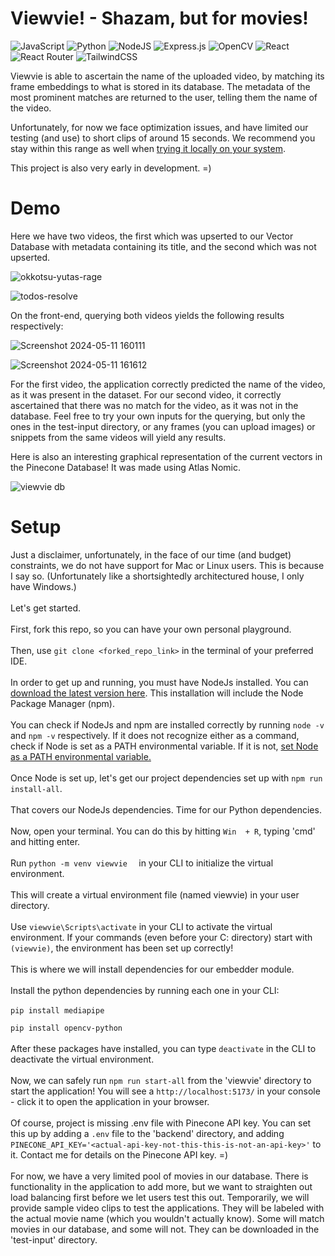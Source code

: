 # Viewvie! - Shazam, but for movies!

![JavaScript](https://img.shields.io/badge/javascript-%23323330.svg?style=for-the-badge&logo=javascript&logoColor=%23F7DF1E)
![Python](https://img.shields.io/badge/python-3670A0?style=for-the-badge&logo=python&logoColor=ffdd54)
![NodeJS](https://img.shields.io/badge/node.js-6DA55F?style=for-the-badge&logo=node.js&logoColor=white)
![Express.js](https://img.shields.io/badge/express.js-%23404d59.svg?style=for-the-badge&logo=express&logoColor=%2361DAFB)
![OpenCV](https://img.shields.io/badge/opencv-%23white.svg?style=for-the-badge&logo=opencv&logoColor=white)
![React](https://img.shields.io/badge/react-%2320232a.svg?style=for-the-badge&logo=react&logoColor=%2361DAFB)
![React Router](https://img.shields.io/badge/React_Router-CA4245?style=for-the-badge&logo=react-router&logoColor=white)
![TailwindCSS](https://img.shields.io/badge/tailwindcss-%2338B2AC.svg?style=for-the-badge&logo=tailwind-css&logoColor=white)


Viewvie is able to ascertain the name of the uploaded video, by matching its frame embeddings to what is stored in its database. The metadata of the most prominent matches are returned to the user, telling them the name of the video.

Unfortunately, for now we face optimization issues, and have limited our testing (and use) to short clips of around 15 seconds. We recommend you stay within this range as well when [trying it locally on your system](#setup). 

This project is also very early in development. =)

# Demo

Here we have two videos, the first which was upserted to our Vector Database with metadata containing its title, and the second which was not upserted.

![okkotsu-yutas-rage](https://github.com/darrylnurse/viewvie/assets/126132293/fe455c36-1816-44b9-b99b-247d6507c4eb)

![todos-resolve](https://github.com/darrylnurse/viewvie/assets/126132293/fca98434-2d56-4275-960f-ac6db84d0ca4)

On the front-end, querying both videos yields the following results respectively: 

![Screenshot 2024-05-11 160111](https://github.com/darrylnurse/viewvie/assets/126132293/3668ba9d-ac4f-44ba-bbef-9b6bdd9d4911)

![Screenshot 2024-05-11 161612](https://github.com/darrylnurse/viewvie/assets/126132293/d3fe62d2-f10c-4b7e-9dca-43c075d010f5)

For the first video, the application correctly predicted the name of the video, as it was present in the dataset. For our second video, it correctly ascertained that there was no match for the video, as it was not in the database. Feel free to try your own inputs for the querying, but only the ones in the test-input directory, or any frames (you can upload images) or snippets from the same videos will yield any results.

Here is also an interesting graphical representation of the current vectors in the Pinecone Database! It was made using Atlas Nomic.

![viewvie db](https://github.com/darrylnurse/viewvie/assets/126132293/b804287c-8b7d-4354-a243-cffe5968183e)

# Setup

Just a disclaimer, unfortunately, in the face of our time (and budget) constraints, we do not have support for Mac or Linux users. This is because I say so. (Unfortunately like a shortsightedly architectured house, I only have Windows.)
<br/><br/>
Let's get started.
<br/><br/>
First, fork this repo, so you can have your own personal playground.
<br/><br/>
Then, use ```git clone <forked_repo_link>``` in the terminal of your preferred IDE.
<br/><br/>
In order to get up and running, you must have NodeJs installed. You can [download the latest version here](https://nodejs.org/en/download). This installation will include the Node Package Manager (npm).
<br/><br/>
You can check if NodeJs and npm are installed correctly by running ```node -v``` and ```npm -v``` respectively. If it does not recognize either as a command, check if Node is set as a PATH environmental variable. If it is not, [set Node as a PATH environmental variable.](https://www.architectryan.com/2018/03/17/add-to-the-path-on-windows-10/)
<br/><br/>
Once Node is set up, let's get our project dependencies set up with ```npm run install-all```.
<br/><br/>
That covers our NodeJs dependencies. Time for our Python dependencies.
<br/><br/>
Now, open your terminal. You can do this by hitting ```Win  + R```, typing 'cmd' and hitting enter.
<br/><br/>
Run ```python -m venv viewvie  ``` in your CLI to initialize the virtual environment.
<br/><br/>
This will create a virtual environment file (named viewvie) in your user directory.
<br/><br/>
Use ```viewvie\Scripts\activate``` in your CLI to activate the virtual environment. If your commands (even before your C: directory) start with ```(viewvie)```, the environment has been set up correctly!
<br/><br/>
This is where we will install dependencies for our embedder module.
<br/><br/>
Install the python dependencies by running each one in your CLI:
<br/><br/>
```pip install mediapipe```

```pip install opencv-python```
<br/><br/>
After these packages have installed, you can type ```deactivate``` in the CLI to deactivate the virtual environment.
<br/><br/>
Now, we can safely run ```npm run start-all``` from the 'viewvie' directory to start the application! You will see a ```http://localhost:5173/``` in your console - click it to open the application in your browser.
<br/><br/>
Of course, project is missing .env file with Pinecone API key. You can set this up by adding a ```.env``` file to the 'backend' directory, and adding ```PINECONE_API_KEY='<actual-api-key-not-this-this-is-not-an-api-key>'``` to it. Contact me for details on the Pinecone API key. =)
<br/><br/>
For now, we have a very limited pool of movies in our database. There is functionality in the application to add more, but we want to straighten out load balancing first before we let users test this out. Temporarily, we will provide sample video clips to test the applications. They will be labeled with the actual movie name (which you wouldn't actually know). Some will match movies in our database, and some will not. They can be downloaded in the 'test-input' directory.
